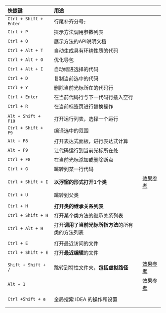 | 快捷键                    | 用途                         |                     |
| :--------------------- | :------------------------- | ------------------- |
| `Ctrl + Shift + Enter` | 行尾补齐分号`;`                  |                     |
| `Ctrl + P`             | 提示方法调用参数列表                 |                     |
| `Ctrl + Q`             | 展示方法的API说明文档               |                     |
| `Ctrl + Alt + T`       | 自动生成具有环绕性质的代码              |                     |
| `Ctrl + Alt + O`       | 优化导包                       |                     |
| `Ctrl + Alt + I`       | 自动缩进选择的代码                  |                     |
| `Ctrl + D`             | 复制当前选中的代码                  |                     |
| `Ctrl + Y`             | 删除当前光标所在的代码行               |                     |
| `Ctrl + Enter`         | 在当前代码行与下一代码行插入空行           |                     |
| `Ctrl + R`             | 在当前标签页进行替换操作               |                     |
|                        |                            |                     |
| `Alt + Shift + F10`    | 打开运行列表，选择一个运行              |                     |
| `Ctrl + Shift + F9`    | 编译选中的范围                    |                     |
| `Alt + F8`             | 打开表达式面板，进行表达式计算            |                     |
| `Alt + F9`             | 让代码运行到当前光标所在处              |                     |
| `Ctrl + F8`            | 在当前光标添加或删除断点               |                     |
| `Ctrl + G`             | 跳转到某一行代码                   |                     |
| `Ctrl + Shift + I`     | **以浮窗的形式打开1个类**            | <a href="">效果参考</a> |
| `Ctrl + U`             | 跳转到父类                      |                     |
|                        |                            |                     |
| `Ctrl + H`             | **打开类的继承关系列表**             |                     |
| `Ctrl + Shift + H`     | 打开某个类方法的继承关系列表             |                     |
| `Ctrl + Alt + H`       | 打开**调用了当前光标所指方法**的所有类的方法列表 |                     |
|                        |                            |                     |
| `Ctrl + E`             | 打开最近访问的文件                  |                     |
| `Ctrl + Shift + E`     | 打开**最近编辑**的文件              |                     |
|                        |                            |                     |
| `Shift + Shift + /`    | 跳转到特性文件夹，**包括虚拟路径**        | <a href="">效果参考</a> |
| `Alt + 1`              |                            | <a href="">效果参考</a> |
|                        |                            |                     |
| `Ctrl +Shift + a`      | 全局搜索 IDEA 的操作和设置           |                     |
|                        |                            |                     |
|                        |                            |                     |